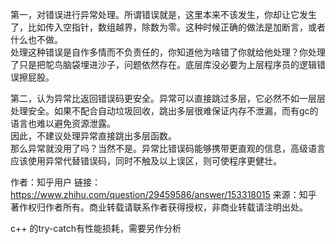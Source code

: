 第一，对错误进行异常处理。所谓错误就是，这里本来不该发生，你却让它发生了，比如传入空指针，数组越界，除数为零。这种时候正确的做法是加断言，或者什么也不做。  
处理这种错误是自作多情而不负责任的，你知道他为啥错了你就给他处理？你处理了只是把鸵鸟脑袋埋进沙子，问题依然存在。底层库没必要为上层程序员的逻辑错误擦屁股。  

第二，认为异常比返回错误码更安全。异常可以直接跳过多层，它必然不如一层层处理安全。如果不配合自动垃圾回收，跳出多层很难保证内存不泄漏，而有gc的语言也难以避免资源泄露。  
因此，不建议处理异常直接跳出多层函数。  
那么异常就没用了吗？当然不是。异常比错误码能够携带更直观的信息，高级语言应该使用异常代替错误码，同时不触及以上误区，则可使程序更健壮。  

作者：知乎用户
链接：https://www.zhihu.com/question/29459586/answer/153318015
来源：知乎
著作权归作者所有。商业转载请联系作者获得授权，非商业转载请注明出处。

c++ 的try-catch有性能损耗，需要另作分析  

